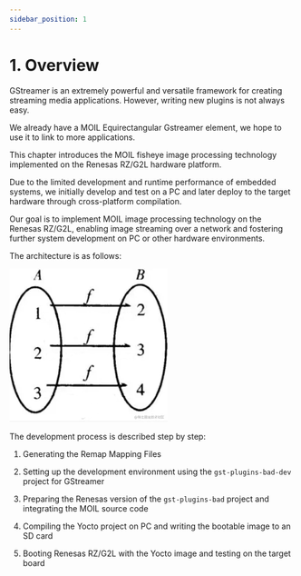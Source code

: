 ```yaml
---
sidebar_position: 1
---
```


# 1. Overview

GStreamer is an extremely powerful and versatile framework for creating streaming media applications. However, writing new plugins is not always easy.

We already have a MOIL Equirectangular Gstreamer element, we hope to use it to link to more applications.

This chapter introduces the MOIL fisheye image processing technology implemented on the Renesas RZ/G2L hardware platform.

Due to the limited development and runtime performance of embedded systems, we initially develop and test on a PC and later deploy to the target hardware through cross-platform compilation.

Our goal is to implement MOIL image processing technology on the Renesas RZ/G2L, enabling image streaming over a network and fostering further system development on PC or other hardware environments.

The architecture is as follows:

![alt text](image-1.png)

The development process is described step by step:

1. Generating the Remap Mapping Files

2. Setting up the development environment using the `gst-plugins-bad-dev` project for GStreamer

3. Preparing the Renesas version of the `gst-plugins-bad` project and integrating the MOIL source code

4. Compiling the Yocto project on PC and writing the bootable image to an SD card

5. Booting Renesas RZ/G2L with the Yocto image and testing on the target board
